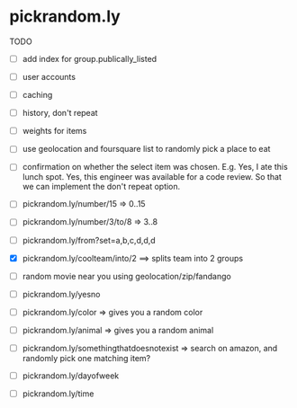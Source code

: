 # pickrandom.ly

TODO

- [ ] add index for group.publically_listed

- [ ] user accounts

- [ ] caching

- [ ] history, don't repeat

- [ ] weights for items

- [ ] use geolocation and foursquare list to randomly pick a place to eat

- [ ] confirmation on whether the select item was chosen. E.g. Yes, I ate this lunch spot. Yes, this engineer was available for a code review. So that we can implement the don't repeat option.

- [ ] pickrandom.ly/number/15 => 0..15

- [ ] pickrandom.ly/number/3/to/8 => 3..8

- [ ] pickrandom.ly/from?set=a,b,c,d,d,d

- [x] pickrandom.ly/coolteam/into/2 ==> splits team into 2 groups

- [ ] random movie near you using geolocation/zip/fandango

- [ ] pickrandom.ly/yesno

- [ ] pickrandom.ly/color => gives you a random color

- [ ] pickrandom.ly/animal => gives you a random animal

- [ ] pickrandom.ly/somethingthatdoesnotexist => search on amazon, and randomly pick one matching item?

- [ ] pickrandom.ly/dayofweek

- [ ] pickrandom.ly/time
